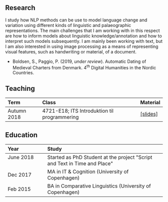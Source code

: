 &nbsp;
## Research

I study how NLP methods can be use to model 
language change and variation using different kinds of linguistic and 
palaeographic representations. The main challenges that I am working with
in this respect are how to inform models about linguistic knowledge/annotation and
how to interpret such models subsequently.
I am mainly been working with text, but I am also interested in using 
image processing as a means of representing visual features, such as handwriting or material, of a document.


- Boldsen, S., Paggio, P. (2019, *under review*). Automatic Dating of Medieval Charters from Denmark. 4<sup>th</sup> Digital Humanities in the Nordic Countries.

## Teaching


| Term         | Class                                       | Material |
|:-------------|:--------------------------------------------|:------|
| Autumn 2018  | 4721-E18; ITS Introduktion til programmering | [[slides]](https://syssel.github.io/Introduktion-til-programmering-2018/)  |


## Education

| Year         | Study                                        |
|:-------------|:--------------------------------------------|
June 2018 &nbsp;&nbsp;&nbsp;&nbsp;&nbsp;&nbsp;&nbsp;&nbsp;&nbsp;&nbsp;&nbsp;&nbsp;&nbsp;&nbsp; | Started as PhD Student at the project "Script and Text in Time and Place"
Dec 2017 | MA in IT & Cognition (University of Copenhagen)
Feb 2015 | BA in Comparative Linguistics (University of Copenhagen)